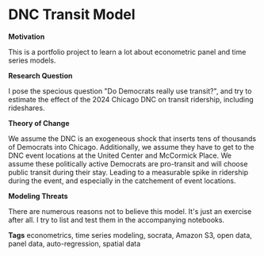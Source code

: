 # DNC Transit Model

**Motivation**

This is a portfolio project to learn a lot about econometric panel and time series models.

**Research Question**

I pose the specious question "Do Democrats really use transit?", and try to estimate the effect of the 2024 Chicago DNC on transit ridership, including rideshares.

**Theory of Change**

We assume the DNC is an exogeneous shock that inserts tens of thousands of Democrats into Chicago. Additionally, we assume they have to get to the DNC event locations at the United Center and McCormick Place. We assume these politically active Democrats are pro-transit and will choose public transit during their stay. Leading to a measurable spike in ridership during the event, and especially in the catchement of event locations.

**Modeling Threats**

There are numerous reasons not to believe this model. It's just an exercise after all. I try to list and test them in the accompanying notebooks.

**Tags**
econometrics, time series modeling, socrata, Amazon S3, open data, panel data, auto-regression, spatial data

